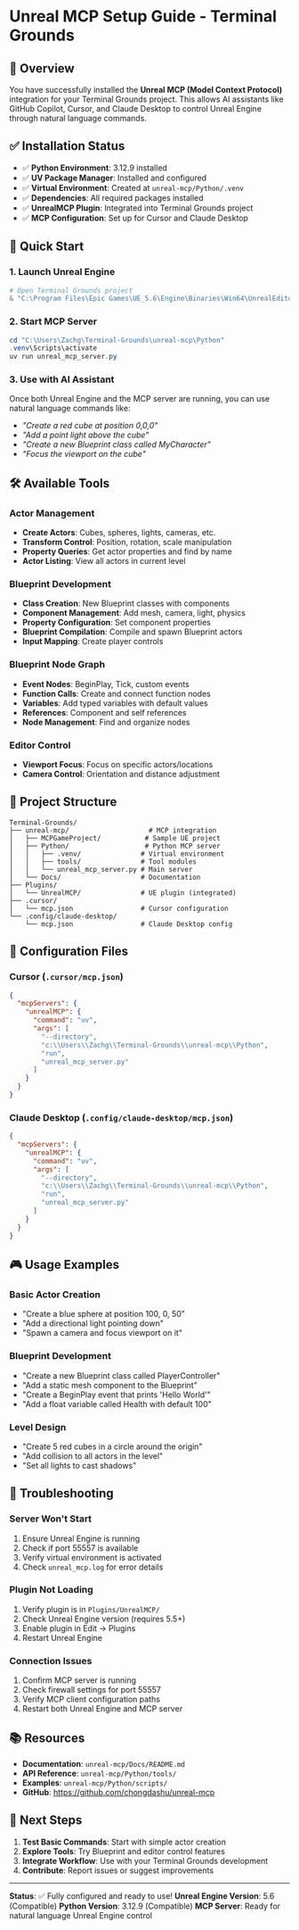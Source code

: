 # Unreal MCP Setup Guide - Terminal Grounds

## 🎯 Overview

You have successfully installed the **Unreal MCP (Model Context Protocol)** integration for your Terminal Grounds project. This allows AI assistants like GitHub Copilot, Cursor, and Claude Desktop to control Unreal Engine through natural language commands.

## ✅ Installation Status

- ✅ **Python Environment**: 3.12.9 installed
- ✅ **UV Package Manager**: Installed and configured
- ✅ **Virtual Environment**: Created at `unreal-mcp/Python/.venv`
- ✅ **Dependencies**: All required packages installed
- ✅ **UnrealMCP Plugin**: Integrated into Terminal Grounds project
- ✅ **MCP Configuration**: Set up for Cursor and Claude Desktop

## 🚀 Quick Start

### 1. Launch Unreal Engine

```powershell
# Open Terminal Grounds project
& "C:\Program Files\Epic Games\UE_5.6\Engine\Binaries\Win64\UnrealEditor.exe" "C:\Users\Zachg\Terminal-Grounds\TerminalGrounds.uproject"
```

### 2. Start MCP Server

```powershell
cd "C:\Users\Zachg\Terminal-Grounds\unreal-mcp\Python"
.venv\Scripts\activate
uv run unreal_mcp_server.py
```

### 3. Use with AI Assistant

Once both Unreal Engine and the MCP server are running, you can use natural language commands like:

- *"Create a red cube at position 0,0,0"*
- *"Add a point light above the cube"*
- *"Create a new Blueprint class called MyCharacter"*
- *"Focus the viewport on the cube"*

## 🛠️ Available Tools

### Actor Management

- **Create Actors**: Cubes, spheres, lights, cameras, etc.
- **Transform Control**: Position, rotation, scale manipulation
- **Property Queries**: Get actor properties and find by name
- **Actor Listing**: View all actors in current level

### Blueprint Development

- **Class Creation**: New Blueprint classes with components
- **Component Management**: Add mesh, camera, light, physics
- **Property Configuration**: Set component properties
- **Blueprint Compilation**: Compile and spawn Blueprint actors
- **Input Mapping**: Create player controls

### Blueprint Node Graph

- **Event Nodes**: BeginPlay, Tick, custom events
- **Function Calls**: Create and connect function nodes
- **Variables**: Add typed variables with default values
- **References**: Component and self references
- **Node Management**: Find and organize nodes

### Editor Control

- **Viewport Focus**: Focus on specific actors/locations
- **Camera Control**: Orientation and distance adjustment

## 📁 Project Structure

```
Terminal-Grounds/
├── unreal-mcp/                    # MCP integration
│   ├── MCPGameProject/           # Sample UE project
│   ├── Python/                   # Python MCP server
│   │   ├── .venv/               # Virtual environment
│   │   ├── tools/               # Tool modules
│   │   └── unreal_mcp_server.py # Main server
│   └── Docs/                    # Documentation
├── Plugins/
│   └── UnrealMCP/               # UE plugin (integrated)
├── .cursor/
│   └── mcp.json                 # Cursor configuration
└── .config/claude-desktop/
    └── mcp.json                 # Claude Desktop config
```

## 🔧 Configuration Files

### Cursor (`.cursor/mcp.json`)

```json
{
  "mcpServers": {
    "unrealMCP": {
      "command": "uv",
      "args": [
        "--directory",
        "c:\\Users\\Zachg\\Terminal-Grounds\\unreal-mcp\\Python",
        "run",
        "unreal_mcp_server.py"
      ]
    }
  }
}
```

### Claude Desktop (`.config/claude-desktop/mcp.json`)

```json
{
  "mcpServers": {
    "unrealMCP": {
      "command": "uv",
      "args": [
        "--directory",
        "c:\\Users\\Zachg\\Terminal-Grounds\\unreal-mcp\\Python",
        "run",
        "unreal_mcp_server.py"
      ]
    }
  }
}
```

## 🎮 Usage Examples

### Basic Actor Creation

- "Create a blue sphere at position 100, 0, 50"
- "Add a directional light pointing down"
- "Spawn a camera and focus viewport on it"

### Blueprint Development

- "Create a new Blueprint class called PlayerController"
- "Add a static mesh component to the Blueprint"
- "Create a BeginPlay event that prints 'Hello World'"
- "Add a float variable called Health with default 100"

### Level Design

- "Create 5 red cubes in a circle around the origin"
- "Add collision to all actors in the level"
- "Set all lights to cast shadows"

## 🐛 Troubleshooting

### Server Won't Start

1. Ensure Unreal Engine is running
2. Check if port 55557 is available
3. Verify virtual environment is activated
4. Check `unreal_mcp.log` for error details

### Plugin Not Loading

1. Verify plugin is in `Plugins/UnrealMCP/`
2. Check Unreal Engine version (requires 5.5+)
3. Enable plugin in Edit → Plugins
4. Restart Unreal Engine

### Connection Issues

1. Confirm MCP server is running
2. Check firewall settings for port 55557
3. Verify MCP client configuration paths
4. Restart both Unreal Engine and MCP server

## 📚 Resources

- **Documentation**: `unreal-mcp/Docs/README.md`
- **API Reference**: `unreal-mcp/Python/tools/`
- **Examples**: `unreal-mcp/Python/scripts/`
- **GitHub**: https://github.com/chongdashu/unreal-mcp

## 🎯 Next Steps

1. **Test Basic Commands**: Start with simple actor creation
2. **Explore Tools**: Try Blueprint and editor control features
3. **Integrate Workflow**: Use with your Terminal Grounds development
4. **Contribute**: Report issues or suggest improvements

---

**Status**: ✅ Fully configured and ready to use!
**Unreal Engine Version**: 5.6 (Compatible)
**Python Version**: 3.12.9 (Compatible)
**MCP Server**: Ready for natural language Unreal Engine control
